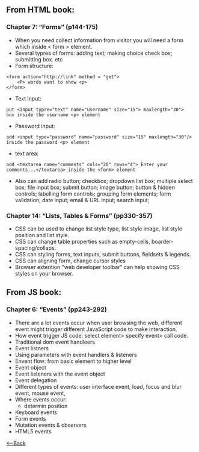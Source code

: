 ## From HTML book:

### Chapter 7: “Forms” (p144-175)
* When you need collect information from visitor you will need a form which inside < form > element.
* Several typres of forms: adding text; making choice check box; submitting box. etc
* Form structure:
```
<form action="http://link" method = "get">
    <P> words want to show <p>
</form>
```
* Text input:
```
put <input typre="text" name="username" size="15"> maxlength="30">  box inside the username <p> element 
```
* Password input:
```
add <input type="password" name="password" size="15" maxlength="30"/>  inside the password <p> element
```
* text area:
```
add <textarea name="comments" cols="20" rows="4"> Enter your comments...</textarea> inside the <form> element
```
* Also can add radio button; checkbox; dropdown list box; multiple select box; file input box; submit button; image button; button & hidden controls; labelling form controls; grouping form elements; form validation; date input; email & URL input; search input; 

### Chapter 14: “Lists, Tables & Forms” (pp330-357)

* CSS can be used to change list style type, list style image, list style position and list style.
* CSS can change table properties such as empty-cells, boarder-spacing/collaps.
* CSS can styling forms, text inputs, submit buttons, fieldsets & legends.
* CSS can aligning form, change cursor styles
* Browser extention "web developer toolbar" can help showing CSS styles on your browser.


## From JS book:

### Chapter 6: “Events” (pp243-292)
* There are a lot events occur when user browsing the web, different event might trigger different JavaScript code to make interaction.
* How event trigger JS code: select element> specify event> call code.
* Traditional dom event handleers
* Event listners
* Using parameters with event handlers & listeners
* Envent flow: from basic element to higher level
* Event object
* Event listeners with the event object
* Event delegation
* Different types of events: user interface event, load, focus and blur event, mouse event, 
* Where events occur:
  * determin position
* Keyboard events
* Form events
* Mutation events & observers
* HTML5 events


[<--Back](README.md)